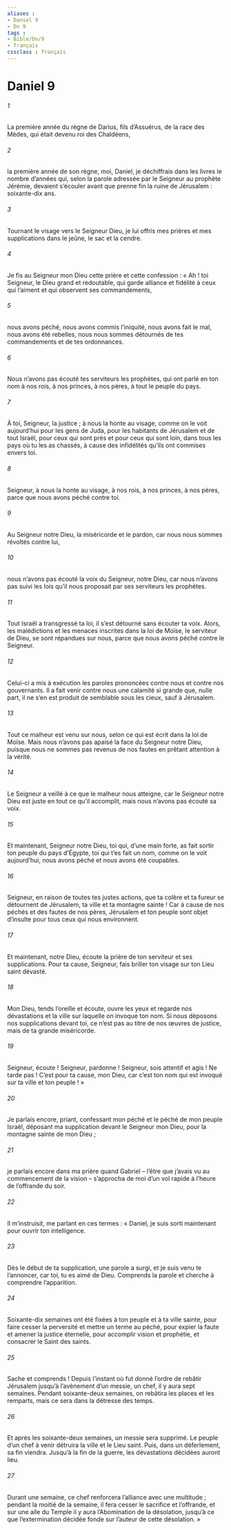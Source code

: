 ```yaml
---
aliases : 
- Daniel 9
- Dn 9
tags : 
- Bible/Dn/9
- français
cssclass : français
---
```


# Daniel 9

###### 1
La première année du règne de Darius, fils d’Assuérus, de la race des Mèdes, qui était devenu roi des Chaldéens,
###### 2
la première année de son règne, moi, Daniel, je déchiffrais dans les livres le nombre d’années qui, selon la parole adressée par le Seigneur au prophète Jérémie, devaient s’écouler avant que prenne fin la ruine de Jérusalem : soixante-dix ans.
###### 3
Tournant le visage vers le Seigneur Dieu, je lui offris mes prières et mes supplications dans le jeûne, le sac et la cendre.
###### 4
Je fis au Seigneur mon Dieu cette prière et cette confession :
« Ah ! toi Seigneur, le Dieu grand et redoutable, qui garde alliance et fidélité à ceux qui l’aiment et qui observent ses commandements,
###### 5
nous avons péché, nous avons commis l’iniquité, nous avons fait le mal, nous avons été rebelles, nous nous sommes détournés de tes commandements et de tes ordonnances.
###### 6
Nous n’avons pas écouté tes serviteurs les prophètes, qui ont parlé en ton nom à nos rois, à nos princes, à nos pères, à tout le peuple du pays.
###### 7
À toi, Seigneur, la justice ; à nous la honte au visage, comme on le voit aujourd’hui pour les gens de Juda, pour les habitants de Jérusalem et de tout Israël, pour ceux qui sont près et pour ceux qui sont loin, dans tous les pays où tu les as chassés, à cause des infidélités qu’ils ont commises envers toi.
###### 8
Seigneur, à nous la honte au visage, à nos rois, à nos princes, à nos pères, parce que nous avons péché contre toi.
###### 9
Au Seigneur notre Dieu, la miséricorde et le pardon, car nous nous sommes révoltés contre lui,
###### 10
nous n’avons pas écouté la voix du Seigneur, notre Dieu, car nous n’avons pas suivi les lois qu’il nous proposait par ses serviteurs les prophètes.
###### 11
Tout Israël a transgressé ta loi, il s’est détourné sans écouter ta voix. Alors, les malédictions et les menaces inscrites dans la loi de Moïse, le serviteur de Dieu, se sont répandues sur nous, parce que nous avons péché contre le Seigneur.
###### 12
Celui-ci a mis à exécution les paroles prononcées contre nous et contre nos gouvernants. Il a fait venir contre nous une calamité si grande que, nulle part, il ne s’en est produit de semblable sous les cieux, sauf à Jérusalem.
###### 13
Tout ce malheur est venu sur nous, selon ce qui est écrit dans la loi de Moïse. Mais nous n’avons pas apaisé la face du Seigneur notre Dieu, puisque nous ne sommes pas revenus de nos fautes en prêtant attention à la vérité.
###### 14
Le Seigneur a veillé à ce que le malheur nous atteigne, car le Seigneur notre Dieu est juste en tout ce qu’il accomplit, mais nous n’avons pas écouté sa voix.
###### 15
Et maintenant, Seigneur notre Dieu, toi qui, d’une main forte, as fait sortir ton peuple du pays d’Égypte, toi qui t’es fait un nom, comme on le voit aujourd’hui, nous avons péché et nous avons été coupables.
###### 16
Seigneur, en raison de toutes tes justes actions, que ta colère et ta fureur se détournent de Jérusalem, ta ville et ta montagne sainte ! Car à cause de nos péchés et des fautes de nos pères, Jérusalem et ton peuple sont objet d’insulte pour tous ceux qui nous environnent.
###### 17
Et maintenant, notre Dieu, écoute la prière de ton serviteur et ses supplications. Pour ta cause, Seigneur, fais briller ton visage sur ton Lieu saint dévasté.
###### 18
Mon Dieu, tends l’oreille et écoute, ouvre les yeux et regarde nos dévastations et la ville sur laquelle on invoque ton nom. Si nous déposons nos supplications devant toi, ce n’est pas au titre de nos œuvres de justice, mais de ta grande miséricorde.
###### 19
Seigneur, écoute ! Seigneur, pardonne ! Seigneur, sois attentif et agis ! Ne tarde pas ! C’est pour ta cause, mon Dieu, car c’est ton nom qui est invoqué sur ta ville et ton peuple ! »
###### 20
Je parlais encore, priant, confessant mon péché et le péché de mon peuple Israël, déposant ma supplication devant le Seigneur mon Dieu, pour la montagne sainte de mon Dieu ;
###### 21
je parlais encore dans ma prière quand Gabriel – l’être que j’avais vu au commencement de la vision – s’approcha de moi d’un vol rapide à l’heure de l’offrande du soir.
###### 22
Il m’instruisit, me parlant en ces termes : « Daniel, je suis sorti maintenant pour ouvrir ton intelligence.
###### 23
Dès le début de ta supplication, une parole a surgi, et je suis venu te l’annoncer, car toi, tu es aimé de Dieu. Comprends la parole et cherche à comprendre l’apparition.
###### 24
Soixante-dix semaines ont été fixées
à ton peuple et à ta ville sainte,
pour faire cesser la perversité
et mettre un terme au péché,
pour expier la faute
et amener la justice éternelle,
pour accomplir vision et prophétie,
et consacrer le Saint des saints.
###### 25
Sache et comprends ! Depuis l’instant où fut donné l’ordre de rebâtir Jérusalem jusqu’à l’avènement d’un messie, un chef, il y aura sept semaines. Pendant soixante-deux semaines, on rebâtira les places et les remparts, mais ce sera dans la détresse des temps.
###### 26
Et après les soixante-deux semaines, un messie sera supprimé. Le peuple d’un chef à venir détruira la ville et le Lieu saint. Puis, dans un déferlement, sa fin viendra. Jusqu’à la fin de la guerre, les dévastations décidées auront lieu.
###### 27
Durant une semaine, ce chef renforcera l’alliance avec une multitude ; pendant la moitié de la semaine, il fera cesser le sacrifice et l’offrande, et sur une aile du Temple il y aura l’Abomination de la désolation, jusqu’à ce que l’extermination décidée fonde sur l’auteur de cette désolation. »

